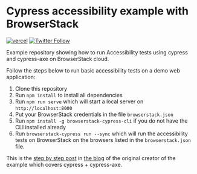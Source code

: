 # Cypress accessibility example with BrowserStack

[![vercel](https://badgen.net/badge/icon/Vercel?icon=zeit&label&color=black&labelColor=black)](https://cypress-accessibility-example.vercel.app/) [![Twitter Follow](https://img.shields.io/twitter/follow/leozera?label=Follow%20on%20Twitter)](https://twitter.com/leozera/)

Example repository showing how to run Accessibility tests using cypress and cypress-axe on BrowserStack cloud.

Follow the steps below to run basic accessibility tests on a demo web application:
1. Clone this repository
2. Run `npm install` to install all dependencies
3. Run `npm run serve` which will start a local server on `http://localhost:8000`
4. Put your BrowserStack credentials in the file `browserstack.json`
5. Run `npm install -g browserstack-cypress-cli` if you do not have the CLI installed already
6. Run `browserstack-cypress run --sync` which will run the accessibility tests on BrowserStack on the browsers listed in the `browserstack.json` file.


This is the [step by step post](https://leonardofaria.net/2020/08/13/automating-accessibility-tests-with-cypress/) in [the blog](https://leonardofaria.net) of the original creator of the example which covers cypress + cypress-axe.
